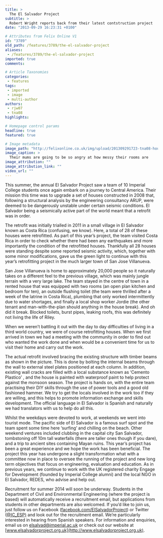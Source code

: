 ```yaml
---
title: >
  The El Salvador Project
subtitle: >
  Robert Wright reports back from their latest contstruction project
date: "2013-09-29 16:23:31 +0100"

# Attributes from Felix Online V1
id: "3789"
old_path: /features/3789/the-el-salvador-project
aliases:
 - /features/3789/the-el-salvador-project
imported: true
comments:

# Article Taxonomies
categories:
 - features
tags:
 - imported
 - image
 - multi-author
authors:
 - rjw07
 - tna08
highlights:

# Homepage control params
headline: true
featured: true

# Image metadata
image_path: "http://felixonline.co.uk/img/upload/201309291723-tna08-housefinal.jpg"
image_caption: >
  Their mums are going to be so angry at how messy their rooms are
image_attribution: ""
image_attribution_link: ""
video_url: ""
---
```


This summer, the annual El Salvador Project saw a team of 10 Imperial College students once again embark on a journey to Central America. Their mission this time was to upgrade a set of houses constructed in 2008 that, following a structural analysis by the engineering consultancy ARUP, were deemed to be dangerously unstable under certain seismic conditions. El Salvador being a seismically active part of the world meant that a retrofit was in order.

The retrofit was initially trialled in 2011 in a small village in El Salvador known as Costa Rica (confusing, we know). Here, a total of 28 of these houses were retrofitted. As part of this year’s project, the team visited Costa Rica in order to check whether there had been any earthquakes and more importantly the condition of the retrofitted houses. Thankfully all 28 houses were standing despite some reported seismic activity, which, together with some minor modifications, gave us the green light to continue with this year’s retrofitting project in the much larger town of San Jose Villanueva.

San Jose Villanueva is home to approximately 20,000 people so it naturally takes on a different feel to the previous village, which was mainly jungle terrain with a very large lake. The team stayed in the centre of town in a rented house that was equipped with two rooms (an open plan kitchen and bedroom for ten), an outside flushing toilet (the team were thrilled after a week of the latrine in Costa Rica), plumbing that only worked intermittently due to water shortages, and finally a local shop worker Jordie (the other tenant and man-with-the-plan should anything in the house break). And oh did it break. Blocked toilets, burst pipes, leaking roofs, this was definitely not living the life of Riley.

When we weren’t battling it out with the day to day difficulties of living in a third world country, we were of course retrofitting houses. When we first arrived in town we had a meeting with the community in order to find out who wanted the work done and when would be a convenient time for us to visit their home and carry out the work.

The actual retrofit involved bracing the existing structure with timber beams as shown in the picture. This is done by bolting the internal beams through the wall to external steel plates positioned at each column. In addition, existing wall cracks are filled with a local substance known as ‘Cemento Plastico’ , and the house is painted with waterproof paint to help protect against the monsoon season. The project is hands on, with the entire team practising their DIY skills through the use of power tools and a good old fashioned hammer. We try to get the locals involved in the work too if they are willing, and this helps to promote information exchange and skills development. The official language in El Salvador is Spanish and naturally we had translators with us to help do all this.

Whilst the weekdays were devoted to work, at weekends we went into tourist mode. The pacific side of El Salvador is a famous surf spot and the team spent some time here ‘surfing’ and chilling on the beach. Other weekend ventures included clubbing in the capital city San Salvador, tombstoning off 10m tall waterfalls (there are taller ones though if you dare), and a trip to ancient sites containing Mayan ruins.
 This year’s project has been a great experience and we hope the work has been beneficial. The project this year has undergone a slight transformation what with a committee now in place to oversee the running of the project and new long term objectives that focus on engineering, evaluation and education. As in previous years, we continue to work with the UK registered charity Engage for Development (founded by Imperial College alumni) and the local NGO in El Salvador, REDES, who advise and help out.

Recruitment for summer 2014 will soon be underway. Students in the Department of Civil and Environmental Engineering (where the project is based) will automatically receive a recruitment email, but applications from students in other departments are also welcomed. If you’d like to join us, just follow us on Facebook ([facebook.com/ElSalvadorProject](http://facebook.com/ElSalvadorProject)) or Twitter ([@IC\_ESP)](https://twitter.com/IC_ESP) and look out for the recruitment email. We’re particularly interested in hearing from Spanish speakers. For information and enquiries, email us on elsalvad@imperial.ac.uk or check out our website at [www.elsalvadorproject.org.uk](http://www.elsalvadorproject.org.uk).
